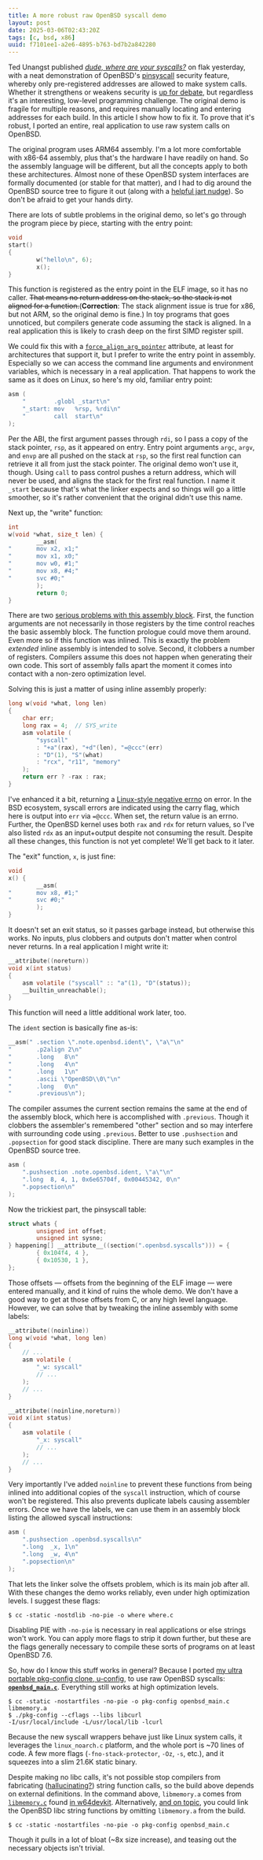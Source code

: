```yaml
---
title: A more robust raw OpenBSD syscall demo
layout: post
date: 2025-03-06T02:43:20Z
tags: [c, bsd, x86]
uuid: f7101ee1-a2e6-4895-b763-bd7b2a842280
---
```


Ted Unangst published [*dude, where are your syscalls?*][orig] on flak
yesterday, with a neat demonstration of OpenBSD's [pinsyscall][und]
security feature, whereby only pre-registered addresses are allowed to
make system calls. Whether it strengthens or weakens security is [up for
debate][crit], but regardless it's an interesting, low-level programming
challenge. The original demo is fragile for multiple reasons, and requires
manually locating and entering addresses for each build. In this article I
show how to fix it. To prove that it's robust, I ported an entire, real
application to use raw system calls on OpenBSD.

The original program uses ARM64 assembly. I'm a lot more comfortable with
x86-64 assembly, plus that's the hardware I have readily on hand. So the
assembly language will be different, but all the concepts apply to both
these architectures. Almost none of these OpenBSD system interfaces are
formally documented (or stable for that matter), and I had to dig around
the OpenBSD source tree to figure it out (along with a [helpful jart
nudge][nudge]). So don't be afraid to get your hands dirty.

There are lots of subtle problems in the original demo, so let's go
through the program piece by piece, starting with the entry point:

```c
void
start()
{
        w("hello\n", 6);
        x();
}
```

This function is registered as the entry point in the ELF image, so it has
no caller. ~~That means no return address on the stack, so the stack is
not aligned for a function.~~(**Correction**: The stack alignment issue is
true for x86, but not ARM, so the original demo is fine.) In toy programs
that goes unnoticed, but compilers generate code assuming the stack is
aligned. In a real application this is likely to crash deep on the first
SIMD register spill.

We could fix this with a [`force_align_arg_pointer`][align] attribute, at
least for architectures that support it, but I prefer to write the entry
point in assembly. Especially so we can access the command line arguments
and environment variables, which is necessary in a real application. That
happens to work the same as it does on Linux, so here's my old, familiar
entry point:

```c
asm (
    "        .globl _start\n"
    "_start: mov   %rsp, %rdi\n"
    "        call  start\n"
);
```

Per the ABI, the first argument passes through `rdi`, so I pass a copy of
the stack pointer, `rsp`, as it appeared on entry. Entry point arguments
`argc`, `argv`, and `envp` are all pushed on the stack at `rsp`, so the
first real function can retrieve it all from just the stack pointer. The
original demo won't use it, though. Using `call` to pass control pushes a
return address, which will never be used, and aligns the stack for the
first real function. I name it `_start` because that's what the linker
expects and so things will go a little smoother, so it's rather convenient
that the original didn't use this name.

Next up, the "write" function:

```c
int
w(void *what, size_t len) {
        __asm(
"       mov x2, x1;"
"       mov x1, x0;"
"       mov w0, #1;"
"       mov x8, #4;"
"       svc #0;"
        );
        return 0;
}
```

There are two [serious problems with this assembly block][asm]. First, the
function arguments are not necessarily in those registers by the time
control reaches the basic assembly block. The function prologue could move
them around. Even more so if this function was inlined. This is exactly
the problem *extended* inline assembly is intended to solve. Second, it
clobbers a number of registers. Compilers assume this does not happen when
generating their own code. This sort of assembly falls apart the moment it
comes into contact with a non-zero optimization level.

Solving this is just a matter of using inline assembly properly:

```c
long w(void *what, long len)
{
    char err;
    long rax = 4;  // SYS_write
    asm volatile (
        "syscall"
        : "+a"(rax), "+d"(len), "=@ccc"(err)
        : "D"(1), "S"(what)
        : "rcx", "r11", "memory"
    );
    return err ? -rax : rax;
}
```

I've enhanced it a bit, returning a [Linux-style negative errno][linux] on
error. In the BSD ecosystem, syscall errors are indicated using the carry
flag, which here is output into `err` via `=@ccc`. When set, the return
value is an errno. Further, the OpenBSD kernel uses both `rax` and `rdx`
for return values, so I've also listed `rdx` as an input+output despite
not consuming the result. Despite all these changes, this function is not
yet complete! We'll get back to it later.

The "exit" function, `x`, is just fine:

```c
void
x() {
        __asm(
"       mov x8, #1;"
"       svc #0;"
        );
}
```

It doesn't set an exit status, so it passes garbage instead, but otherwise
this works. No inputs, plus clobbers and outputs don't matter when control
never returns. In a real application I might write it:

```c
__attribute((noreturn))
void x(int status)
{
    asm volatile ("syscall" :: "a"(1), "D"(status));
    __builtin_unreachable();
}
```

This function will need a little additional work later, too.

The `ident` section is basically fine as-is:

```c
__asm(" .section \".note.openbsd.ident\", \"a\"\n"
"       .p2align 2\n"
"       .long   8\n"
"       .long   4\n"
"       .long   1\n"
"       .ascii \"OpenBSD\\0\"\n"
"       .long   0\n"
"       .previous\n");
```

The compiler assumes the current section remains the same at the end of
the assembly block, which here is accomplished with `.previous`. Though it
clobbers the assembler's remembered "other" section and so may interfere
with surrounding code using `.previous`. Better to use `.pushsection` and
`.popsection` for good stack discipline. There are many such examples in
the OpenBSD source tree.

```c
asm (
    ".pushsection .note.openbsd.ident, \"a\"\n"
    ".long  8, 4, 1, 0x6e65704f, 0x00445342, 0\n"
    ".popsection\n"
);
```

Now the trickiest part, the pinsyscall table:

```c
struct whats {
        unsigned int offset;
        unsigned int sysno;
} happening[] __attribute__((section(".openbsd.syscalls"))) = {
        { 0x104f4, 4 },
        { 0x10530, 1 },
};
```

Those offsets — offsets from the beginning of the ELF image — were entered
manually, and it kind of ruins the whole demo. We don't have a good way to
get at those offsets from C, or any high level language. However, we can
solve that by tweaking the inline assembly with some labels:

```c
__attribute((noinline))
long w(void *what, long len)
{
    // ...
    asm volatile (
        "_w: syscall"
        // ...
    );
    // ...
}

__attribute((noinline,noreturn))
void x(int status)
{
    asm volatile (
        "_x: syscall"
        // ...
    );
    // ...
}
```

Very importantly I've added `noinline` to prevent these functions from
being inlined into additional copies of the `syscall` instruction, which
of course won't be registered. This also prevents duplicate labels causing
assembler errors. Once we have the labels, we can use them in an assembly
block listing the allowed syscall instructions:

```c
asm (
    ".pushsection .openbsd.syscalls\n"
    ".long  _x, 1\n"
    ".long  _w, 4\n"
    ".popsection\n"
);
```

That lets the linker solve the offsets problem, which is its main job
after all. With these changes the demo works reliably, even under high
optimization levels. I suggest these flags:

    $ cc -static -nostdlib -no-pie -o where where.c

Disabling PIE with `-no-pie` is necessary in real applications or else
strings won't work. You can apply more flags to strip it down further, but
these are the flags generally necessary to compile these sorts of programs
on at least OpenBSD 7.6.

So, how do I know this stuff works in general? Because I ported [my ultra
portable pkg-config clone, u-config][pkg], to use raw OpenBSD syscalls:
**[`openbsd_main.c`][src]**. Everything still works at high optimization
levels.

    $ cc -static -nostartfiles -no-pie -o pkg-config openbsd_main.c libmemory.a
    $ ./pkg-config --cflags --libs libcurl
    -I/usr/local/include -L/usr/local/lib -lcurl

Because the new syscall wrappers behave just like Linux system calls, it
leverages the `linux_noarch.c` platform, and the whole port is ~70 lines
of code. A few more flags (`-fno-stack-protector`, `-Oz`, `-s`, etc.), and
it squeezes into a slim 21.6K static binary.

Despite making no libc calls, it's not possible stop compilers from
fabricating ([hallucinating?][llm]) string function calls, so the build
above depends on external definitions. In the command above, `libmemory.a`
comes from [`libmemory.c`][mem] found [in w64devkit][w64]. Alternatively,
[and on topic][libc], you could link the OpenBSD libc string functions by
omitting `libmemory.a` from the build.

    $ cc -static -nostartfiles -no-pie -o pkg-config openbsd_main.c

Though it pulls in a lot of bloat (~8x size increase), and teasing out the
necessary objects isn't trivial.


[align]: https://gcc.gnu.org/onlinedocs/gcc/x86-Function-Attributes.html#index-force_005falign_005farg_005fpointer-function-attribute_002c-x86
[asm]: /blog/2024/12/20/
[crit]: https://isopenbsdsecu.re/mitigations/pinsyscall/
[libc]: https://flak.tedunangst.com/post/you-dont-link-all-of-libc
[linux]: /blog/2016/09/23/
[llm]: /blog/2024/11/10/
[mem]: https://github.com/skeeto/w64devkit/blob/master/src/libmemory.c
[nudge]: https://news.ycombinator.com/item?id=26290723
[orig]: https://flak.tedunangst.com/post/dude-where-are-your-syscalls
[pkg]: /blog/2023/01/18/
[src]: https://github.com/skeeto/u-config/blob/openbsd/openbsd_main.c
[und]: https://undeadly.org/cgi?action=article;sid=20230222064027
[w64]: /blog/2024/02/05/
